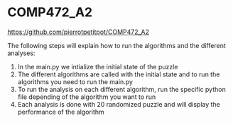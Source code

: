 # COMP472_A2
https://github.com/pierrotpetitpot/COMP472_A2

The following steps will explain how to run the algorithms and the different analyses:
1. In the main.py we intialize the initial state of the puzzle
2. The different algorithms are called with the initial state and to run the algorithms you need to run the main.py
3. To run the analysis on each different algorithm, run the specific python file depending of the algorithm you want to run
4. Each analysis is done with 20 randomized puzzle and will display the performance of the algorithm
